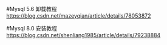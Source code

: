 #Mysql 5.6 卸载教程
https://blog.csdn.net/mazeyqian/article/details/78053872

#Mysql 8.0 安装教程
https://blog.csdn.net/shenliang1985/article/details/79238884